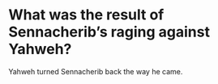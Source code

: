 # What was the result of Sennacherib’s raging against Yahweh?

Yahweh turned Sennacherib back the way he came.
